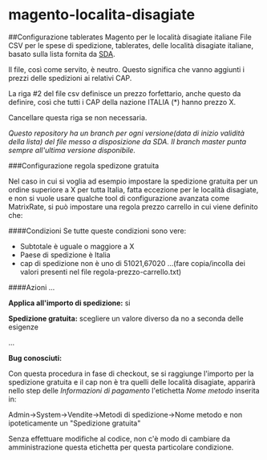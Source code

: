 # magento-localita-disagiate

##Configurazione tablerates Magento per le località disagiate italiane
File CSV per le spese di spedizione, tablerates, delle località disagiate italiane, basato sulla lista fornita da [SDA](http://www.sda.it/SITO_SDA-INSIDEX-WEB/pages/CAP_Localita_disagiate_it/200). 

Il file, così come servito, è neutro. Questo significa che vanno aggiunti i prezzi delle spedizioni ai relativi CAP.

La riga #2 del file csv definisce un prezzo forfettario, anche questo da definire, così che tutti i CAP della nazione ITALIA (*) hanno prezzo X. 

Cancellare questa riga se non necessaria.

*Questo repository ha un branch per ogni versione(data di inizio validità della lista) del file messo a disposizione da SDA. Il branch master punta sempre all'ultima versione disponibile.*

###Configurazione regola spedizone gratuita

Nel caso in cui si voglia ad esempio impostare la spedizione gratuita per un ordine superiore a X per tutta Italia, fatta eccezione per le località disagiate,  e non si vuole usare qualche tool di configurazione avanzata come MatrixRate, si può impostare una regola prezzo carrello in cui viene definito che:

####Condizioni
Se tutte queste condizioni sono vere:

* Subtotale è uguale o maggiore a X
* Paese di spedizione è Italia
* cap di spedizione non è uno di 51021,67020 ...(fare copia/incolla dei valori presenti nel file regola-prezzo-carrello.txt)

####Azioni
...

**Applica all'importo di spedizione:** si

**Spedizione gratuita:** scegliere un valore diverso da no a seconda delle esigenze

...

**Bug conosciuti:**

Con questa procedura in fase di checkout, se si raggiunge l'importo per la spedizione gratuita e il cap non è tra quelli delle località disagiate, apparirà nello step delle *Informazioni di pagamento* l'etichetta *Nome metodo* inserita in: 

Admin->System->Vendite->Metodi di spedizione->Nome metodo e non ipoteticamente un "Spedizione gratuita"

Senza effettuare modifiche al codice, non c'è modo di cambiare da amministrazione questa etichetta per questa particolare condizione.